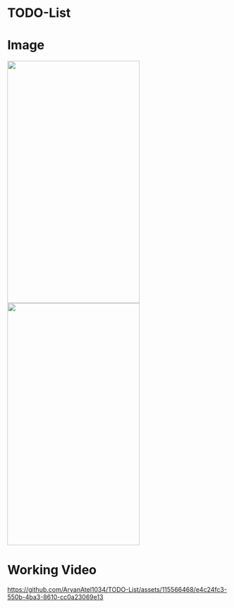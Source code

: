 # TODO-List

<h1> Image</h1>
<p float="left">
<img src="![Image-1](https://github.com/AryanAtel1034/TODO-List/assets/115566468/affd62a1-69b9-4f04-a4c7-8170191fa487)
"  width="300" height="550">
<img src="![image-2](https://github.com/AryanAtel1034/TODO-List/assets/115566468/4c88b566-449e-4101-bff7-71819d54870e)"
  width="300" height="550">

</p>

# Working Video



https://github.com/AryanAtel1034/TODO-List/assets/115566468/e4c24fc3-550b-4ba3-8610-cc0a23069e13

